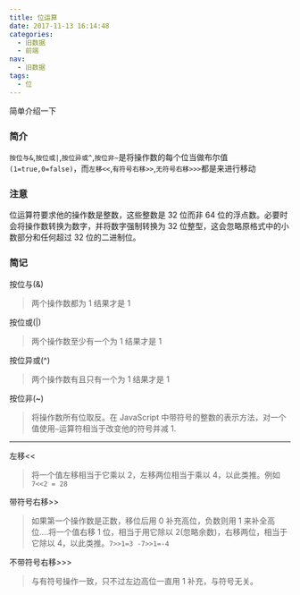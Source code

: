 ```yaml
---
title: 位运算
date: 2017-11-13 16:14:48
categories:
  - 旧数据
  - 前端
nav:
  - 旧数据
tags:
  - 位
---
```


简单介绍一下

<!--more-->

### 简介

`按位与&`,`按位或|`,`按位异或^`,`按位非~`是将操作数的每个位当做布尔值`(1=true,0=false)`，而`左移<<`,`有符号右移>>`,`无符号右移>>>`都是来进行移动

### 注意

位运算符要求他的操作数是整数，这些整数是 32 位而非 64 位的浮点数。必要时会将操作数转换为数字，并将数字强制转换为 32 位整型，这会忽略原格式中的小数部分和任何超过 32 位的二进制位。

### 简记

按位与(&)

> 两个操作数都为 1 结果才是 1

按位或(|)

> 两个操作数至少有一个为 1 结果才是 1

按位异或(^)

> 两个操作数有且只有一个为 1 结果才是 1

按位非(~)

> 将操作数所有位取反。在 JavaScript 中带符号的整数的表示方法，对一个值使用`~`运算符相当于改变他的符号并减 1.

---

左移<<

> 将一个值左移相当于它乘以 2，左移两位相当于乘以 4，以此类推。例如`7<<2 = 28`

带符号右移>>

> 如果第一个操作数是正数，移位后用 0 补充高位，负数则用 1 来补全高位....将一个值右移 1 位，相当于用它除以 2(忽略余数)，右移两位，相当于它除以 4，以此类推。`7>>1=3 -7>>1=-4`

不带符号右移>>>

> 与有符号操作一致，只不过左边高位一直用 1 补充，与符号无关。
